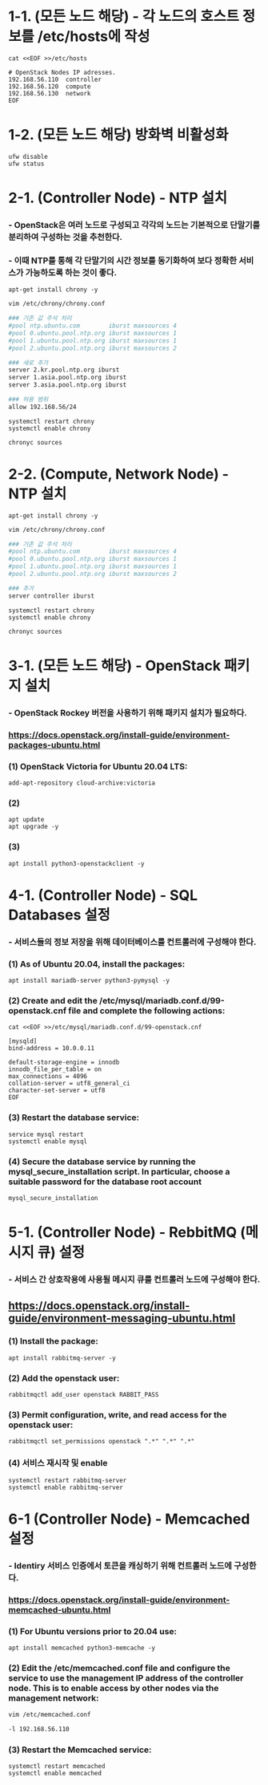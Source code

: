 
# 1-1. (모든 노드 해당) - 각 노드의 호스트 정보를 /etc/hosts에 작성

```
cat <<EOF >>/etc/hosts

# OpenStack Nodes IP adresses.
192.168.56.110  controller
192.168.56.120  compute
192.168.56.130  network
EOF
```

# 1-2. (모든 노드 해당) 방화벽 비활성화

```
ufw disable
ufw status
```

# 2-1. (Controller Node) - NTP 설치

### - OpenStack은 여러 노드로 구성되고 각각의 노드는 기본적으로 단말기를 분리하여 구성하는 것을 추천한다. 

### - 이때 NTP를 통해 각 단말기의 시간 정보를 동기화하여 보다 정확한 서비스가 가능하도록 하는 것이 좋다.

```
apt-get install chrony -y
```

```bash
vim /etc/chrony/chrony.conf 

### 기존 값 주석 처리
#pool ntp.ubuntu.com        iburst maxsources 4
#pool 0.ubuntu.pool.ntp.org iburst maxsources 1
#pool 1.ubuntu.pool.ntp.org iburst maxsources 1
#pool 2.ubuntu.pool.ntp.org iburst maxsources 2

### 새로 추가
server 2.kr.pool.ntp.org iburst
server 1.asia.pool.ntp.org iburst
server 3.asia.pool.ntp.org iburst

### 허용 범위
allow 192.168.56/24
```

```
systemctl restart chrony
systemctl enable chrony

chronyc sources
```

# 2-2. (Compute, Network Node) - NTP 설치

```
apt-get install chrony -y
```
```bash
vim /etc/chrony/chrony.conf 

### 기존 값 주석 처리
#pool ntp.ubuntu.com        iburst maxsources 4
#pool 0.ubuntu.pool.ntp.org iburst maxsources 1
#pool 1.ubuntu.pool.ntp.org iburst maxsources 1
#pool 2.ubuntu.pool.ntp.org iburst maxsources 2

### 추가
server controller iburst
```

```
systemctl restart chrony
systemctl enable chrony

chronyc sources
```

# 3-1. (모든 노드 해당) - OpenStack 패키지 설치

### - OpenStack Rockey 버전을 사용하기 위해 패키지 설치가 필요하다.

### https://docs.openstack.org/install-guide/environment-packages-ubuntu.html

### (1) OpenStack Victoria for Ubuntu 20.04 LTS:
```
add-apt-repository cloud-archive:victoria
```

### (2)
```
apt update
apt upgrade -y 
```

### (3)
```
apt install python3-openstackclient -y
```

# 4-1. (Controller Node) - SQL Databases 설정

### - 서비스들의 정보 저장을 위해 데이터베이스를 컨트롤러에 구성해야 한다.

### (1) As of Ubuntu 20.04, install the packages:
```
apt install mariadb-server python3-pymysql -y
```

### (2) Create and edit the /etc/mysql/mariadb.conf.d/99-openstack.cnf file and complete the following actions:
```
cat <<EOF >>/etc/mysql/mariadb.conf.d/99-openstack.cnf

[mysqld]
bind-address = 10.0.0.11

default-storage-engine = innodb
innodb_file_per_table = on
max_connections = 4096
collation-server = utf8_general_ci
character-set-server = utf8
EOF
```

### (3) Restart the database service:
```
service mysql restart
systemctl enable mysql
```

### (4) Secure the database service by running the mysql_secure_installation script. In particular, choose a suitable password for the database root account
```
mysql_secure_installation
```

# 5-1. (Controller Node) - RebbitMQ (메시지 큐) 설정

### - 서비스 간 상호작용에 사용될 메시지 큐를 컨트롤러 노드에 구성해야 한다.

## https://docs.openstack.org/install-guide/environment-messaging-ubuntu.html

### (1) Install the package:
```
apt install rabbitmq-server -y
```

### (2) Add the openstack user:
```
rabbitmqctl add_user openstack RABBIT_PASS
```

### (3) Permit configuration, write, and read access for the openstack user:
```
rabbitmqctl set_permissions openstack ".*" ".*" ".*"
```

### (4) 서비스 재시작 및 enable
```
systemctl restart rabbitmq-server
systemctl enable rabbitmq-server
```

# 6-1 (Controller Node) - Memcached 설정

### - Identiry 서비스 인증에서 토큰을 캐싱하기 위해 컨트롤러 노드에 구성한다.

### https://docs.openstack.org/install-guide/environment-memcached-ubuntu.html

### (1) For Ubuntu versions prior to 20.04 use:
```
apt install memcached python3-memcache -y
```

### (2) Edit the /etc/memcached.conf file and configure the service to use the management IP address of the controller node. This is to enable access by other nodes via the management network:
```bash
vim /etc/memcached.conf

-l 192.168.56.110
```
### (3) Restart the Memcached service:
```
systemctl restart memcached
systemctl enable memcached
```